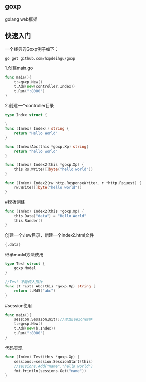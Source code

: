 ## goxp
golang web框架

## 快速入门

一个经典的Goxp例子如下：

``
go get github.com/hxpdeihgu/goxp
``

1.创建main.go
```go
func main(){
	t:=goxp.New()
	t.Add(new(controller.Index))
	t.Run(":8080")
}
```

2.创建一个controller目录
```go
type Index struct {
	
}
func (Index) Index() string {
	return "Hello World"
}
```
```go
func (Index)Abc(this *goxp.Xp) string{
	return "hello world"
}
```

```go
func (Index) Index2(this *goxp.Xp) {
    this.Rs.Write([]byte("hello world"))
}

func (Index) Index2(rw http.ResponseWriter, r *http.Request) {
    rw.Write([]byte("hello world"))
}
```

#模板创建
```go
func (Index) Index2(this *goxp.Xp) {
    this.Data["data"] = "Hello World"
    this.Rander()
}
```
创建一个view目录，新建一个index2.html文件
```go
{.data}
```

继承model方法使用

```go
type Test struct {
	goxp.Model
}

//Test 不能传入指针
func (t Test) Abc(this *goxp.Xp) string {
	return t.Md5("abc")
}


````
#session使用
```go
func main(){
	session.SessionInit()//添加seeion控件
	t:=goxp.New()
	t.Add(new(b.Index))
	t.Run(":8080")
}
```
代码实现
```go
func (Index) Test(this *goxp.Xp) {
	sessions:=session.SessionStart(this)
	//sessions.Add("name","hello world")
	fmt.Println(sessions.Get("name"))
}
```


